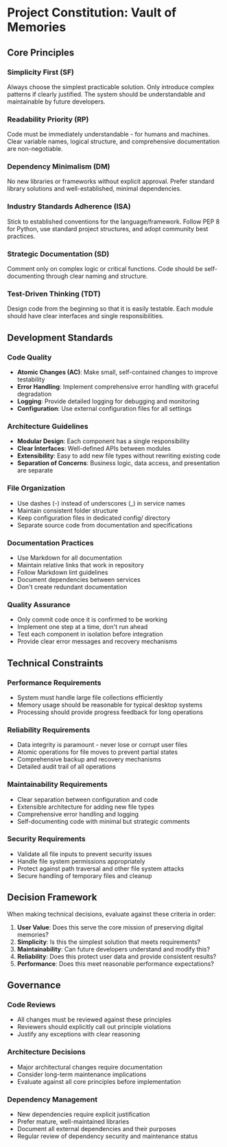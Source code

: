 # Project Constitution: Vault of Memories

## Core Principles

### Simplicity First (SF)

Always choose the simplest practicable solution. Only introduce complex patterns if clearly justified. The system should be understandable and maintainable by future developers.

### Readability Priority (RP)

Code must be immediately understandable - for humans and machines. Clear variable names, logical structure, and comprehensive documentation are non-negotiable.

### Dependency Minimalism (DM)

No new libraries or frameworks without explicit approval. Prefer standard library solutions and well-established, minimal dependencies.

### Industry Standards Adherence (ISA)

Stick to established conventions for the language/framework. Follow PEP 8 for Python, use standard project structures, and adopt community best practices.

### Strategic Documentation (SD)

Comment only on complex logic or critical functions. Code should be self-documenting through clear naming and structure.

### Test-Driven Thinking (TDT)

Design code from the beginning so that it is easily testable. Each module should have clear interfaces and single responsibilities.

## Development Standards

### Code Quality

- **Atomic Changes (AC)**: Make small, self-contained changes to improve testability
- **Error Handling**: Implement comprehensive error handling with graceful degradation
- **Logging**: Provide detailed logging for debugging and monitoring
- **Configuration**: Use external configuration files for all settings

### Architecture Guidelines

- **Modular Design**: Each component has a single responsibility
- **Clear Interfaces**: Well-defined APIs between modules
- **Extensibility**: Easy to add new file types without rewriting existing code
- **Separation of Concerns**: Business logic, data access, and presentation are separate

### File Organization

- Use dashes (-) instead of underscores (_) in service names
- Maintain consistent folder structure
- Keep configuration files in dedicated config/ directory
- Separate source code from documentation and specifications

### Documentation Practices

- Use Markdown for all documentation
- Maintain relative links that work in repository
- Follow Markdown lint guidelines
- Document dependencies between services
- Don't create redundant documentation

### Quality Assurance

- Only commit code once it is confirmed to be working
- Implement one step at a time, don't run ahead
- Test each component in isolation before integration
- Provide clear error messages and recovery mechanisms

## Technical Constraints

### Performance Requirements

- System must handle large file collections efficiently
- Memory usage should be reasonable for typical desktop systems
- Processing should provide progress feedback for long operations

### Reliability Requirements

- Data integrity is paramount - never lose or corrupt user files
- Atomic operations for file moves to prevent partial states
- Comprehensive backup and recovery mechanisms
- Detailed audit trail of all operations

### Maintainability Requirements

- Clear separation between configuration and code
- Extensible architecture for adding new file types
- Comprehensive error handling and logging
- Self-documenting code with minimal but strategic comments

### Security Requirements

- Validate all file inputs to prevent security issues
- Handle file system permissions appropriately
- Protect against path traversal and other file system attacks
- Secure handling of temporary files and cleanup

## Decision Framework

When making technical decisions, evaluate against these criteria in order:

1. **User Value**: Does this serve the core mission of preserving digital memories?
2. **Simplicity**: Is this the simplest solution that meets requirements?
3. **Maintainability**: Can future developers understand and modify this?
4. **Reliability**: Does this protect user data and provide consistent results?
5. **Performance**: Does this meet reasonable performance expectations?

## Governance

### Code Reviews

- All changes must be reviewed against these principles
- Reviewers should explicitly call out principle violations
- Justify any exceptions with clear reasoning

### Architecture Decisions

- Major architectural changes require documentation
- Consider long-term maintenance implications
- Evaluate against all core principles before implementation

### Dependency Management

- New dependencies require explicit justification
- Prefer mature, well-maintained libraries
- Document all external dependencies and their purposes
- Regular review of dependency security and maintenance status
